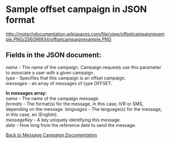 # Sample offset campaign in JSON format #

http://motechdocumentation.wikispaces.com/file/view/offsetcampaignexample.PNG/256096934/offsetcampaignexample.PNG

## Fields in the JSON document: ##

_name_ - The name of the campaign. Campaign requests use this parameter to associate a user with a given campaign.<br />
_type_ - Specifies that this campaign is an offset campaign.<br />
_messages_ - an array of messages of type OFFSET.

**In messages array:**<br />
_name_ - The name of the campaign message.<br />
_formats_ - The format(s) for the message, in this case, IVR or SMS, depending on the message. _languages_ - The language(s) for the message, in this case, en (English).<br />
_messageKey_ - A key uniquely identifying this message.<br />
_date_ - How long from the reference date to send the message.

[Back to Message Campaign Documentation](http://code.google.com/p/motech/wiki/MessageCampaignModule)